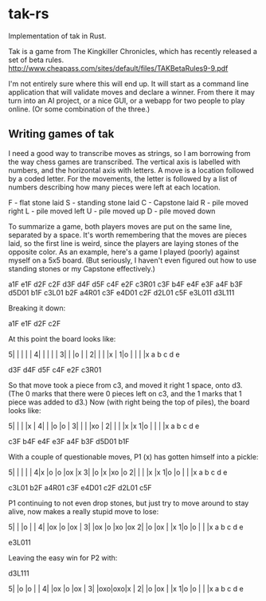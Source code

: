 # tak-rs

Implementation of tak in Rust.

Tak is a game from The Kingkiller Chronicles, which has recently released a set
of beta rules. http://www.cheapass.com/sites/default/files/TAKBetaRules9-9.pdf

I'm not entirely sure where this will end up. It will start as a command line
application that will validate moves and declare a winner. From there it may
turn into an AI project, or a nice GUI, or a webapp for two people to play
online. (Or some combination of the three.)

## Writing games of tak

I need a good way to transcribe moves as strings, so I am borrowing from the
way chess games are transcribed. The vertical axis is labelled with numbers,
and the horizontal axis with letters. A move is a location followed by a coded
letter. For the movements, the letter is followed by a list of numbers
describing how many pieces were left at each location.

F - flat stone laid
S - standing stone laid
C - Capstone laid
R - pile moved right
L - pile moved left
U - pile moved up
D - pile moved down

To summarize a game, both players moves are put on the same line, separated by
a space. It's worth remembering that the moves are pieces laid, so the first
line is weird, since the players are laying stones of the opposite color. As
an example, here's a game I played (poorly) against myself on a 5x5 board. (But
seriously, I haven't even figured out how to use standing stones or my Capstone
effectively.)

a1F e1F
d2F c2F
d3F d4F
d5F c4F
e2F c3R01
c3F b4F
e4F e3F
a4F b3F
d5D01 b1F
c3L01 b2F
a4R01 c3F
e4D01 c2F
d2L01 c5F
e3L011 d3L111

Breaking it down:

a1F e1F
d2F c2F

At this point the board looks like:

5|   |   |   |   |
4|   |   |   |   |
3|   |   |o  |   |
2|   |   |   |x  |
1|o  |   |   |   |x
  a   b   c   d   e

d3F d4F
d5F c4F
e2F c3R01

So that move took a piece from c3, and moved it right 1 space, onto d3. (The 0
marks that there were 0 pieces left on c3, and the 1 marks that 1 piece was
added to d3.) Now (with right being the top of piles), the board looks like:

5|   |   |   |x  |
4|   |   |o  |o  |
3|   |   |   |xo |
2|   |   |   |x  |x
1|o  |   |   |   |x
  a   b   c   d   e

c3F b4F
e4F e3F
a4F b3F
d5D01 b1F

With a couple of questionable moves, P1 (x) has gotten himself into a pickle:

5|   |   |   |   |
4|x  |o  |o  |ox |x
3|   |o  |x  |xo |o
2|   |   |   |x  |x
1|o  |o  |   |   |x
  a   b   c   d   e

c3L01 b2F
a4R01 c3F
e4D01 c2F
d2L01 c5F

P1 continuing to not even drop stones, but just try to move around to stay
alive, now makes a really stupid move to lose:

5|   |   |o  |   |
4|   |ox |o  |ox |
3|   |ox |o  |xo |ox
2|   |o  |ox |   |x
1|o  |o  |   |   |x
  a   b   c   d   e

e3L011

Leaving the easy win for P2 with:

d3L111

5|   |o  |o  |   |
4|   |ox |o  |ox |
3|   |oxo|oxo|x  |
2|   |o  |ox |   |x
1|o  |o  |   |   |x
  a   b   c   d   e

